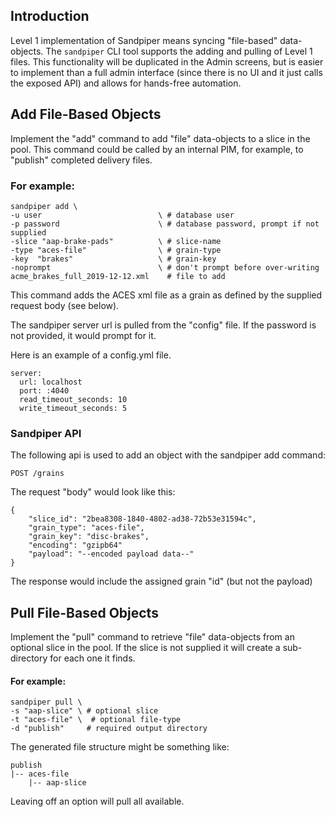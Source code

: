 ## Introduction

Level 1 implementation of Sandpiper means syncing "file-based" data-objects. The `sandpiper` CLI tool supports the adding and pulling of Level 1 files.
This functionality will be duplicated in the Admin screens, but is easier to implement than a full admin interface (since there is no UI and it just calls the exposed API)
and allows for hands-free automation.

## Add File-Based Objects
Implement the "add" command to add "file" data-objects to a slice in the pool. This command could be called by an internal PIM, for example, to "publish" completed delivery files.

### For example:

```
sandpiper add \
-u user                          \ # database user
-p password                      \ # database password, prompt if not supplied
-slice "aap-brake-pads"          \ # slice-name
-type "aces-file"                \ # grain-type
-key  "brakes"                   \ # grain-key
-noprompt                        \ # don't prompt before over-writing
acme_brakes_full_2019-12-12.xml    # file to add
```

This command adds the ACES xml file as a grain as defined by the supplied request body (see below).

The sandpiper server url is pulled from the "config" file. If the password is not provided, it would prompt for it.

Here is an example of a config.yml file.

```
server:
  url: localhost
  port: :4040
  read_timeout_seconds: 10
  write_timeout_seconds: 5
```
  
### Sandpiper API

The following api is used to add an object with the sandpiper add command:

```
POST /grains
```

The request "body" would look like this:

```
{
	"slice_id": "2bea8308-1840-4802-ad38-72b53e31594c",
	"grain_type": "aces-file",
	"grain_key": "disc-brakes",
	"encoding": "gzipb64"
    "payload": "--encoded payload data--"
}
```

The response would include the assigned grain "id" (but not the payload)
 
## Pull File-Based Objects

Implement the "pull" command to retrieve "file" data-objects from an optional slice in the pool. If the slice is not supplied it will create a sub-directory for each one it finds.

#### For example:

```
sandpiper pull \
-s "aap-slice" \ # optional slice
-t "aces-file" \  # optional file-type
-d "publish"     # required output directory
```

The generated file structure might be something like:

```
publish
|-- aces-file
    |-- aap-slice
```
    
Leaving off an option will pull all available.
